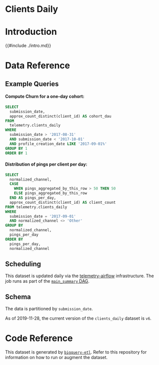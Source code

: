 # Clients Daily

<!-- toc -->

# Introduction

{{#include ./intro.md}}

# Data Reference

## Example Queries

#### Compute Churn for a one-day cohort:

```sql
SELECT
  submission_date,
  approx_count_distinct(client_id) AS cohort_dau
FROM
  telemetry.clients_daily
WHERE
  submission_date > '2017-08-31'
  AND submission_date < '2017-10-01'
  AND profile_creation_date LIKE '2017-09-01%'
GROUP BY 1
ORDER BY 1
```

#### Distribution of pings per client per day:

```sql
SELECT
  normalized_channel,
  CASE
    WHEN pings_aggregated_by_this_row > 50 THEN 50
    ELSE pings_aggregated_by_this_row
  END AS pings_per_day,
  approx_count_distinct(client_id) AS client_count
FROM telemetry.clients_daily
WHERE
  submission_date = '2017-09-01'
  AND normalized_channel <> 'Other'
GROUP BY
  normalized_channel,
  pings_per_day
ORDER BY
  pings_per_day,
  normalized_channel
```

## Scheduling

This dataset is updated daily via the
[telemetry-airflow](https://github.com/mozilla/telemetry-airflow) infrastructure.
The job runs as part of the [`main_summary` DAG](https://github.com/mozilla/telemetry-airflow/blob/master/dags/main_summary.py).

## Schema

The data is partitioned by `submission_date`.

As of 2019-11-28, the current version of the `clients_daily` dataset is `v6`.

# Code Reference

This dataset is generated by
[`bigquery-etl`](https://github.com/mozilla/bigquery-etl/blob/25b702d0824b96ec1342d653296adfbe1302027d/sql/telemetry_derived/clients_daily_v6/query.sql).
Refer to this repository for information on how to run or augment the dataset.
